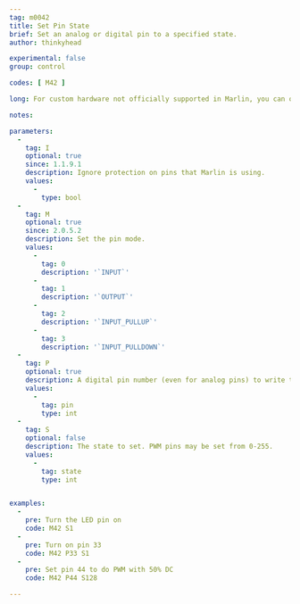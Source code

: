 ```yaml
---
tag: m0042
title: Set Pin State
brief: Set an analog or digital pin to a specified state.
author: thinkyhead

experimental: false
group: control

codes: [ M42 ]

long: For custom hardware not officially supported in Marlin, you can often just connect up an unused pin and use `M42` to control it.

notes:

parameters:
  -
    tag: I
    optional: true
    since: 1.1.9.1
    description: Ignore protection on pins that Marlin is using.
    values:
      -
        type: bool
  -
    tag: M
    optional: true
    since: 2.0.5.2
    description: Set the pin mode.
    values:
      -
        tag: 0
        description: '`INPUT`'
      -
        tag: 1
        description: '`OUTPUT`'
      -
        tag: 2
        description: '`INPUT_PULLUP`'
      -
        tag: 3
        description: '`INPUT_PULLDOWN`'
  -
    tag: P
    optional: true
    description: A digital pin number (even for analog pins) to write to. (`LED_PIN` if omitted)
    values:
      -
        tag: pin
        type: int
  -
    tag: S
    optional: false
    description: The state to set. PWM pins may be set from 0-255.
    values:
      -
        tag: state
        type: int


examples:
  -
    pre: Turn the LED pin on
    code: M42 S1
  -
    pre: Turn on pin 33
    code: M42 P33 S1
  -
    pre: Set pin 44 to do PWM with 50% DC
    code: M42 P44 S128

---
```

